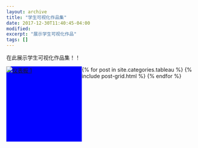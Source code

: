 ```yaml
---
layout: archive
title: "学生可视化作品集"
date: 2017-12-30T11:40:45-04:00
modified:
excerpt: "展示学生可视化作品"
tags: []
---
```


在此展示学生可视化作品集！！
<html>
<head>
<style>
#prat1{
width: 200px;
height: 200px;
background: blue;
float: left;
}
#prat2{
width: 200px;
height: 200px;
background: red;
float: left;
}
#prat3{
width: 200px;
height: 200px;
background: yellow;
float: left;
clear: left;
}
#prat4{
width: 200px;
height: 200px;
background: green;
float: left;
}
</style>
</head>
<body>
<div class='tableauPlaceholder' id="prat1" style='position: relative'>
<noscript><a href='#'><img alt='仪表板 1 ' src='https:&#47;&#47;public.tableau.com&#47;static&#47;images&#47;op&#47;oppomap&#47;1_2&#47;1_rss.png' style='border: none' /></a></noscript><object class='tableauViz'  style='display:none;'><param name='host_url' value='https%3A%2F%2Fpublic.tableau.com%2F' /> <param name='embed_code_version' value='3' />
 <param name='site_root' value='' />
 <param name='name' value='oppomap&#47;1_2' />
 <param name='tabs' value='no' />
 <param name='toolbar' value='yes' />
 <param name='static_image' value='https:&#47;&#47;public.tableau.com&#47;static&#47;images&#47;op&#47;oppomap&#47;1_2&#47;1.png' /> 
 <param name='animate_transition' value='yes' />
 <param name='display_static_image' value='yes' />
 <param name='display_spinner' value='yes' />
 <param name='display_overlay' value='yes' />
 <param name='display_count' value='yes' />
 <param name='filter' value='publish=yes' />
 </object></div>               
 <script type='text/javascript'>
 var divElement = document.getElementById('viz1515238761789');                    
 var vizElement = divElement.getElementsByTagName('object')[0];                    
 vizElement.style.width='1000px';vizElement.style.height='827px';                    
 var scriptElement = document.createElement('script');                    
 scriptElement.src = 'https://public.tableau.com/javascripts/api/viz_v1.js';                    
 vizElement.parentNode.insertBefore(scriptElement, vizElement);                
 </script>

<div class="tiles">
{% for post in site.categories.tableau %}
  {% include post-grid.html %}
{% endfor %}
</div><!-- /.tiles -->
 </body>
 </html>

